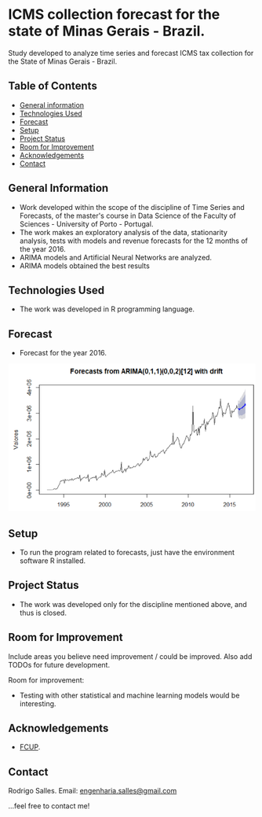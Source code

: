 # ICMS collection forecast for the state of Minas Gerais - Brazil.
Study developed to analyze time series and forecast ICMS tax collection for the State of Minas Gerais - Brazil.

## Table of Contents
* [General information](#general-information)
* [Technologies Used](#technologies-used)
* [Forecast](#Forecast)
* [Setup](#setup)
* [Project Status](#project-status)
* [Room for Improvement](#room-for-improvement)
* [Acknowledgements](#acknowledgements)
* [Contact](#contact)
<!-- * [License](#license) -->


## General Information
- Work developed within the scope of the discipline of Time Series and Forecasts, of the master's course in Data Science of the Faculty of Sciences - University of Porto - Portugal.
- The work makes an exploratory analysis of the data, stationarity analysis, tests with models and revenue forecasts for the 12 months of the year 2016.
- ARIMA models and Artificial Neural Networks are analyzed.
- ARIMA models obtained the best results


## Technologies Used
- The work was developed in R programming language.


## Forecast
* Forecast for the year 2016.
<img src="Figures/f1.png"  width="800" height="300">


## Setup
* To run the program related to forecasts, just have the environment software R installed.


## Project Status
* The work was developed only for the discipline mentioned above, and thus is closed.


## Room for Improvement
Include areas you believe need improvement / could be improved. Also add TODOs for future development.

Room for improvement:
- Testing with other statistical and machine learning models would be interesting.


## Acknowledgements
* [FCUP](https://sigarra.up.pt/fcup/pt/web_page.inicial).

## Contact
Rodrigo Salles. Email: engenharia.salles@gmail.com 

...feel free to contact me!


<!-- Optional -->
<!-- ## License -->
<!-- This project is open source and available under the [... License](). -->

<!-- You don't have to include all sections - just the one's relevant to your project -->
